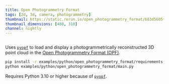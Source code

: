 ```yaml
---
title: Open Photogrammetry Format
tags: [2d, 3d, camera, photogrammetry]
thumbnail: https://static.rerun.io/open_photogrammetry_format/603d5605f9670889bc8bce3365f16b831fce1eb1/480w.png
thumbnail_dimensions: [480, 310]
channel: nightly
---
```


<picture>
  <source media="(max-width: 480px)" srcset="https://static.rerun.io/open_photogrammetry_format/603d5605f9670889bc8bce3365f16b831fce1eb1/480w.png">
  <source media="(max-width: 768px)" srcset="https://static.rerun.io/open_photogrammetry_format/603d5605f9670889bc8bce3365f16b831fce1eb1/768w.png">
  <source media="(max-width: 1024px)" srcset="https://static.rerun.io/open_photogrammetry_format/603d5605f9670889bc8bce3365f16b831fce1eb1/1024w.png">
  <source media="(max-width: 1200px)" srcset="https://static.rerun.io/open_photogrammetry_format/603d5605f9670889bc8bce3365f16b831fce1eb1/1200w.png">
  <img src="https://static.rerun.io/open_photogrammetry_format/603d5605f9670889bc8bce3365f16b831fce1eb1/full.png" alt="">
</picture>


Uses [`pyopf`](https://github.com/Pix4D/pyopf) to load and display a photogrammetrically reconstructed 3D point cloud in the [Open Photogrammetry Format (OPF)](https://www.pix4d.com/open-photogrammetry-format/).


```bash
pip install -r examples/python/open_photogrammetry_format/requirements.txt
python examples/python/open_photogrammetry_format/main.py
```

Requires Python 3.10 or higher because of [`pyopf`](https://pypi.org/project/pyopf/).

